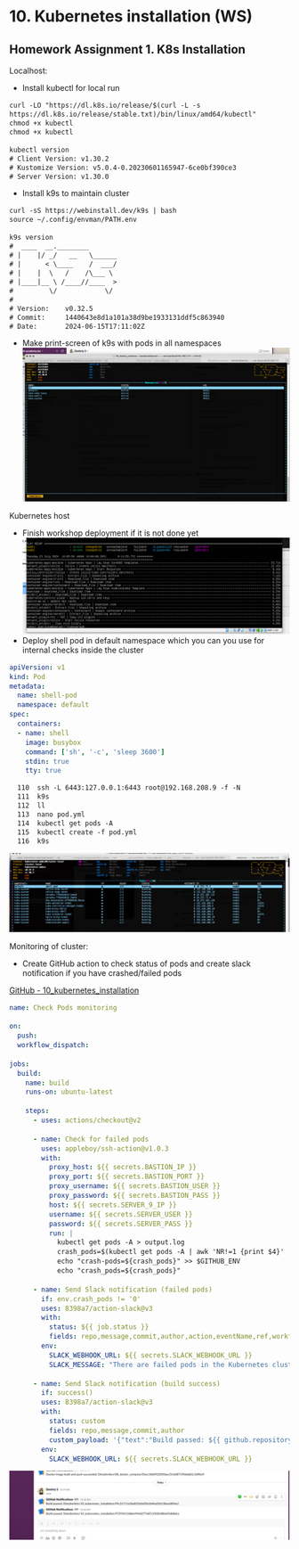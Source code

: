# 10. Kubernetes installation (WS)

## Homework Assignment 1. K8s Installation

Localhost:

* Install kubectl for local run
```shell
curl -LO "https://dl.k8s.io/release/$(curl -L -s https://dl.k8s.io/release/stable.txt)/bin/linux/amd64/kubectl"
chmod +x kubectl
chmod +x kubectl

kubectl version
# Client Version: v1.30.2
# Kustomize Version: v5.0.4-0.20230601165947-6ce0bf390ce3
# Server Version: v1.30.0
```
* Install k9s to maintain cluster
```shell
curl -sS https://webinstall.dev/k9s | bash
source ~/.config/envman/PATH.env

k9s version
#  ____  __.________       
# |    |/ _/   __   \______
# |      < \____    /  ___/
# |    |  \   /    /\___ \ 
# |____|__ \ /____//____  >
#         \/            \/ 
# 
# Version:    v0.32.5
# Commit:     1440643e8d1a101a38d9be1933131ddf5c863940
# Date:       2024-06-15T17:11:02Z
```
* Make print-screen of k9s with pods in all namespaces
![img.png](img.png)

Kubernetes host

* Finish workshop deployment if it is not done yet
![img_2.png](img_2.png)
* Deploy shell pod in default namespace which you can you use for internal checks inside the cluster
```yaml
apiVersion: v1
kind: Pod
metadata:
  name: shell-pod
  namespace: default
spec:
  containers:
  - name: shell
    image: busybox
    command: ['sh', '-c', 'sleep 3600']
    stdin: true
    tty: true
```

```shell
  110  ssh -L 6443:127.0.0.1:6443 root@192.168.208.9 -f -N
  111  k9s
  112  ll
  113  nano pod.yml
  114  kubectl get pods -A
  115  kubectl create -f pod.yml 
  116  k9s

```
![img_4.png](img_4.png)

Monitoring of cluster:

* Create GitHub action to check status of pods and create slack notification if you have crashed/failed pods

[GitHub - 10_kubernetes_installation](https://github.com/DimaSerikov/10_kubernetes_installation)

```yaml
name: Check Pods monitoring

on:
  push:
  workflow_dispatch:

jobs:
  build:
    name: build
    runs-on: ubuntu-latest

    steps:
      - uses: actions/checkout@v2

      - name: Check for failed pods
        uses: appleboy/ssh-action@v1.0.3
        with:
          proxy_host: ${{ secrets.BASTION_IP }}
          proxy_port: ${{ secrets.BASTION_PORT }}
          proxy_username: ${{ secrets.BASTION_USER }}
          proxy_password: ${{ secrets.BASTION_PASS }}
          host: ${{ secrets.SERVER_9_IP }}
          username: ${{ secrets.SERVER_USER }}
          password: ${{ secrets.SERVER_PASS }}
          run: |
            kubectl get pods -A > output.log
            crash_pods=$(kubectl get pods -A | awk 'NR!=1 {print $4}' | grep -v 'Running' | wc -l)
            echo "crash-pods=${crash_pods}" >> $GITHUB_ENV
            echo "crash_pods=${crash_pods}"

      - name: Send Slack notification (failed pods)
        if: env.crash_pods != '0'
        uses: 8398a7/action-slack@v3
        with:
          status: ${{ job.status }}
          fields: repo,message,commit,author,action,eventName,ref,workflow,job,took
        env:
          SLACK_WEBHOOK_URL: ${{ secrets.SLACK_WEBHOOK_URL }}
          SLACK_MESSAGE: "There are failed pods in the Kubernetes cluster."
          
      - name: Send Slack notification (build success)
        if: success()
        uses: 8398a7/action-slack@v3
        with:
          status: custom
          fields: repo,message,commit,author
          custom_payload: '{"text":"Build passed: ${{ github.repository }}:${{ github.sha }}"}'
        env:
          SLACK_WEBHOOK_URL: ${{ secrets.SLACK_WEBHOOK_URL }}
```

![img_3.png](img_3.png)